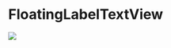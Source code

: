 # FloatingLabelTextView
[![](https://jitpack.io/v/james602152002/FloatingLabelTextView.svg)](https://jitpack.io/#james602152002/FloatingLabelTextView)